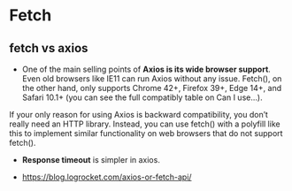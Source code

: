 # Fetch

## fetch vs axios

- One of the main selling points of **Axios is its wide browser support**. Even old browsers like IE11 can run Axios without any issue. Fetch(), on the other hand, only supports Chrome 42+, Firefox 39+, Edge 14+, and Safari 10.1+ (you can see the full compatibly table on Can I use…).

If your only reason for using Axios is backward compatibility, you don’t really need an HTTP library. Instead, you can use fetch() with a polyfill like this to implement similar functionality on web browsers that do not support fetch().

- **Response timeout** is simpler in axios.

- https://blog.logrocket.com/axios-or-fetch-api/